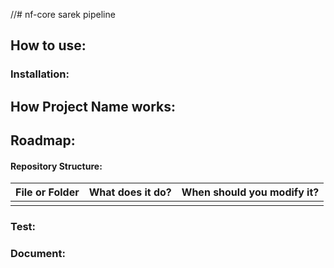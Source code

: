 //# nf-core sarek pipeline
<!-- 
A workflow designed to detect variants on whole genome or targeted sequencing data. Initially designed for Human, and Mouse, it can work on any species with a reference genome. Sarek can also handle tumour / normal pairs and could include additional relapses.
-->

## How to use:
<!--
Link to a webpage, web shell (e.g. runkit), or downloadable executable that demonstrates the project. 
        * note that when the reader is modifying the code, they will compare their modified version to the demo to see if their changes worked as they expected them to. Your demo is their reference
-->

### Installation:
<!--Explain how to import the modules of the project into the reader's codebase, install the containers of the project in the reader's cluster, or flash the binary of the project onto the reader's hardware-->

## How Project Name works:
<!--
Explain how execution works. What is the entry point for your code? Which files correspond to which functionality? What is the lifecycle of your project? Are there any singletons, side effects or shared state among instances of your project? Take extra care to explain design decisions. After all, you wrote an ENTIRE codebase around your opinions. Make sure that the people using it understand them.
-->

## Roadmap:
<!--
List the releases that you have added to each project, and any future releases you would like to do. If there is a date for future release, put it here. If not, let people know that there is no defined timeframe for future releases.
-->


#### Repository Structure:
<!--
List each file, and what it does.
    * Identify whether you are open to pull requests for a specific file or not.
-->

| File or Folder | What does it do? | When should you modify it? |
| :------------- | :--------------- | :------------------------- |
|                |                  |                            |

### Test:
<!--
When the reader runs the code, what are the expected inputs and outputs?
How can the reader tell if the code is malfunctioning?
-->

### Document:
<!--
How should the reader document changes and additions to the code?
-->

